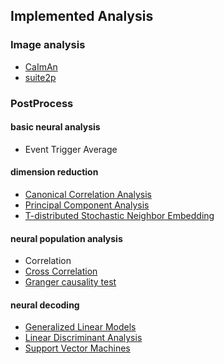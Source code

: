 ## Implemented Analysis
### Image analysis
  - [CaImAn](https://github.com/flatironinstitute/CaImAn)
  - [suite2p](https://github.com/MouseLand/suite2p)

### PostProcess

#### basic neural analysis
- Event Trigger Average

#### dimension reduction
- [Canonical Correlation Analysis](https://scikit-learn.org/stable/modules/generated/sklearn.cross_decomposition.CCA.html)
- [Principal Component Analysis](https://scikit-learn.org/stable/modules/generated/sklearn.decomposition.PCA.html?highlight=pca#sklearn.decomposition.PCA)
- [T-distributed Stochastic Neighbor Embedding](https://scikit-learn.org/stable/modules/generated/sklearn.manifold.TSNE.html?highlight=tsne#sklearn.manifold.TSNE)

#### neural population analysis
- Correlation
- [Cross Correlation](https://docs.scipy.org/doc/scipy/reference/generated/scipy.signal.correlate.html)
- [Granger causality test](https://www.statsmodels.org/dev/generated/statsmodels.tsa.stattools.grangercausalitytests.html)

#### neural decoding
- [Generalized Linear Models](https://www.statsmodels.org/stable/glm.html)
- [Linear Discriminant Analysis](https://scikit-learn.org/stable/modules/generated/sklearn.discriminant_analysis.LinearDiscriminantAnalysis.html)
- [Support Vector Machines](https://scikit-learn.org/stable/modules/svm.html#svm)
